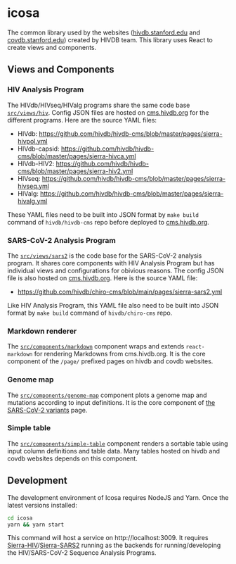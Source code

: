 # icosa
The common library used by the websites ([hivdb.stanford.edu](https://hivdb.stanford.edu) and [covdb.stanford.edu](https://covdb.stanford.edu)) created by HIVDB team. This library uses React to create views and components.

## Views and Components

### HIV Analysis Program

The HIVdb/HIVseq/HIValg programs share the same code base [`src/views/hiv`](https://github.com/hivdb/icosa/tree/main/src/views/hiv). Config JSON files are hosted on [cms.hivdb.org](https://cms.hivdb.org) for the different programs. Here are the source YAML files:

- HIVdb: https://github.com/hivdb/hivdb-cms/blob/master/pages/sierra-hivpol.yml
- HIVdb-capsid: https://github.com/hivdb/hivdb-cms/blob/master/pages/sierra-hivca.yml
- HIVdb-HIV2: https://github.com/hivdb/hivdb-cms/blob/master/pages/sierra-hiv2.yml
- HIVseq: https://github.com/hivdb/hivdb-cms/blob/master/pages/sierra-hivseq.yml
- HIValg: https://github.com/hivdb/hivdb-cms/blob/master/pages/sierra-hivalg.yml

These YAML files need to be built into JSON format by `make build` command of `hivdb/hivdb-cms` repo before deployed to [cms.hivdb.org](https://cms.hivdb.org).

### SARS-CoV-2 Analysis Program

The [`src/views/sars2`](https://github.com/hivdb/icosa/tree/main/src/views/sars2) is the code base for the SARS-CoV-2 analysis program. It shares core components with HIV Analysis Program but has individual views and configurations for obivious reasons. The config JSON file is also hosted on [cms.hivdb.org](https://cms.hivdb.org). Here is the source YAML file:

- https://github.com/hivdb/chiro-cms/blob/main/pages/sierra-sars2.yml

Like HIV Analysis Program, this YAML file also need to be built into JSON format by `make build` command of `hivdb/chiro-cms` repo.

### Markdown renderer

The [`src/components/markdown`](https://github.com/hivdb/icosa/tree/main/src/components/markdown) component wraps and extends `react-markdown` for rendering Markdowns from cms.hivdb.org. It is the core component of the `/page/` prefixed pages on hivdb and covdb websites.

### Genome map

The [`src/components/genome-map`](https://github.com/hivdb/icosa/tree/main/src/components/genome-map) component plots a genome map and mutations according to input definitions. It is the core component of [the SARS-CoV-2 variants](https://covdb.stanford.edu/variants/) page.

### Simple table

The [`src/components/simple-table`](https://github.com/hivdb/icosa/tree/main/src/components/simple-table) component renders a sortable table using input column definitions and table data. Many tables hosted on hivdb and covdb websites depends on this component.

## Development

The development environment of Icosa requires NodeJS and Yarn. Once the latest versions installed:

```bash
cd icosa
yarn && yarn start
```

This command will host a service on http://localhost:3009. It requires [Sierra-HIV](https://github.com/hivdb/sierra)/[Sierra-SARS2](https://github.com/hivdb/sierra-sars2) running as the backends for running/developing the HIV/SARS-CoV-2 Sequence Analysis Programs.
